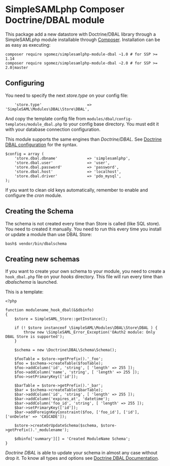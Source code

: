 # SimpleSAMLphp Composer Doctrine/DBAL module

This package add a new datastore with Doctrine/DBAL library through a SimpleSAMLphp module
installable through [Composer](https://getcomposer.org/). Installation can be as
easy as executing:

```
composer require sgomez/simplesamlphp-module-dbal ~1.0 # for SSP >= 1.14
composer require sgomez/simplesamlphp-module-dbal ~2.0 # for SSP >= 2.0|master
```


## Configuring

You need to specify the next _store.type_ on your config file:

```[php]
    'store.type'                    => 'SimpleSAML\Modules\DBAL\Store\DBAL',
```

And copy the template config file from `modules/dbal/config-templates/module_dbal.php` to your config base directory.
You must edit it with your database connection configuration.

This module supports the same engines than _Doctrine/DBAL_. See
[Doctrine DBAL configuration](http://doctrine-dbal.readthedocs.org/en/latest/reference/configuration.html)
for the syntax.

```[php]
$config = array (
    'store.dbal.dbname'             => 'simplesamlphp',
    'store.dbal.user'               => 'user',
    'store.dbal.password'           => 'password',
    'store.dbal.host'               => 'localhost',
    'store.dbal.driver'             => 'pdo_mysql',
);
```

If you want to clean old keys automatically, remember to enable and configure the _cron_ module.

## Creating the Schema

The schema is not created every time than Store is called (like SQL store). You need to created it manually.
You need to run this every time you install or update a module than use DBAL Store:
 
 ```[bash]
 bash$ vendor/bin/dbalschema
 ```

## Creating new schemas

If you want to create your own schema to your module, you need to create a `hook_dbal.php` file on your _hooks_ directory.
This file will run every time than _dbalschema_ is launched.

This is a template:

```[php]
<?php

function modulename_hook_dbal(&$dbinfo)
{
    $store = SimpleSAML_Store::getInstance();
    
    if (! $store instanceof \SimpleSAML\Modules\DBAL\Store\DBAL ) {
        throw new \SimpleSAML_Error_Exception('OAuth2 module: Only DBAL Store is supported');
    }
    
    $schema = new \Doctrine\DBAL\Schema\Schema();
    
    $fooTable = $store->getPrefix().'_foo';
    $foo = $schema->createTable($fooTable);
    $foo->addColumn('id', 'string', [ 'length' => 255 ]);
    $foo->addColumn('name', 'string', [ 'length' => 255 ]);
    $foo->setPrimaryKey(['id']);
    
    $barTable = $store->getPrefix().'_bar';
    $bar = $schema->createTable($barTable);
    $bar->addColumn('id', 'string', [ 'length' => 255 ]);
    $bar->addColumn('expires_at', 'datetime');
    $bar->addColumn('foo_id', 'string', [ 'length' => 255 ]);
    $bar->setPrimaryKey(['id']);
    $bar->addForeignKeyConstraint($foo, ['foo_id'], ['id'], ['onDelete' => 'CASCADE']);
    
    $store->createOrUpdateSchema($schema, $store->getPrefix().'_modulename');
    
    $dbinfo['summary'][] = 'Created ModuleName Schema';
}

```

_Doctrine DBAL_ is able to update your schema in almost any case without drop it. To know
all types and options see [Doctrine DBAL Documentation](http://doctrine-dbal.readthedocs.org/en/latest/).
